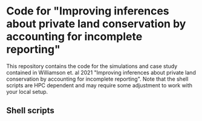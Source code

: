 # Code for "Improving inferences about private land conservation by accounting for incomplete reporting"

This repository contains the code for the simulations and case study contained in Williamson et. al 2021 "Improving inferences about private land conservation by accounting for incomplete reporting". Note that the shell scripts are HPC dependent and may require some adjustment to work with your local setup.

## Shell scripts
